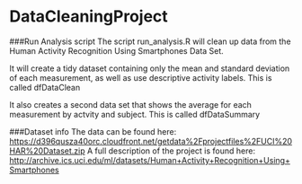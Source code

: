 DataCleaningProject
===================

###Run Analysis script
The script run_analysis.R will clean up data from the 
Human Activity Recognition Using Smartphones Data Set.

It will create a tidy dataset containing only the mean and standard deviation of each
measurement, as well as use descriptive activity labels. This is called dfDataClean

It also creates a second data set that shows the average for each measurement by actvity and subject. This 
is called dfDataSummary

###Dataset info
The data can be found here: https://d396qusza40orc.cloudfront.net/getdata%2Fprojectfiles%2FUCI%20HAR%20Dataset.zip 
A full description of the project is found here: http://archive.ics.uci.edu/ml/datasets/Human+Activity+Recognition+Using+Smartphones 

